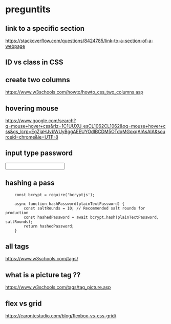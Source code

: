# preguntits


## link to a specific section

https://stackoverflow.com/questions/8424785/link-to-a-section-of-a-webpage

## ID vs class in CSS

## create two columns


https://www.w3schools.com/howto/howto_css_two_columns.asp


## hovering mouse
https://www.google.com/search?q=mouse+hover+css&rlz=1C1UUXU_esCL1062CL1062&oq=mouse+hover+css&gs_lcrp=EgZjaHJvbWUyBggAEEUYOdIBCDM5OTdqMGoxqAIAsAIA&sourceid=chrome&ie=UTF-8

## input type password

<input type="password" id="password" name="password">

## hashing a pass

```
    const bcrypt = require('bcryptjs');

    async function hashPassword(plainTextPassword) {
        const saltRounds = 10; // Recommended salt rounds for production
        const hashedPassword = await bcrypt.hash(plainTextPassword, saltRounds);
        return hashedPassword;
    }
```
## all tags

https://www.w3schools.com/tags/


## what is a picture tag ??

https://www.w3schools.com/tags/tag_picture.asp

## flex vs grid

 https://carontestudio.com/blog/flexbox-vs-css-grid/
